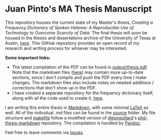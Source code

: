 # Juan Pinto's MA Thesis Manuscript

This repository houses the current state of my Master's thesis, *Creating a Frequency Dictionary of Spoken Hebrew: A Reproducible Use of Technology to Overcome Scarcity of Data*. The final thesis will soon be housed in the theses and dissertations archive of the University of Texas at Austin, [here](https://repositories.lib.utexas.edu/handle/2152/11). This GitHub repository provides an open record of my research and writing process for whoever may be interested.

**Some important links:**

- The latest compilation of the PDF can be found in [output/thesis.pdf](output/thesis.pdf). Note that the markdown files ([here](source/)) may contain more up-to-date sections, since I don't compile and push the PDF every time I make changes. The markdown files also include notes on needed additions / corrections that don't show up in the PDF.
- I have created a separate repository for the frequency dictionary itself, along with all the code used to create it, [here](https://github.com/juandpinto/frequency-dictionary).

I am writing this entire thesis in [Markdown](https://daringfireball.net/projects/markdown/), with some minimal [LaTeX](https://www.latex-project.org) as well. All of the individual *.md* files can be found in the [source](source/) folder. My file structure and [makefile](Makefile) follow a modified version of [@tompollard](https://github.com/tompollard)'s [phd-thesis-markdown](https://github.com/tompollard/phd_thesis_markdown) repository. The compilation is handled by [Pandoc](https://pandoc.org).

Feel free to leave comments via [issues](https://github.com/juandpinto/thesis-manuscript/issues).
